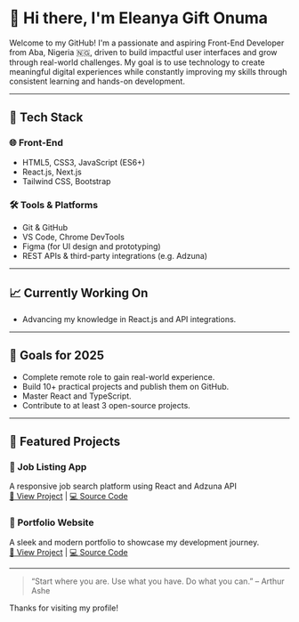 # 👋 Hi there, I'm Eleanya Gift Onuma

Welcome to my GitHub! I'm a passionate and aspiring Front-End Developer from Aba, Nigeria 🇳🇬, driven to build impactful user interfaces and grow through real-world challenges. My goal is to use technology to create meaningful digital experiences while constantly improving my skills through consistent learning and hands-on development.

---

## 🧰 Tech Stack

### 🌐 Front-End
- HTML5, CSS3, JavaScript (ES6+)
- React.js, Next.js
- Tailwind CSS, Bootstrap

### 🛠️ Tools & Platforms
- Git & GitHub
- VS Code, Chrome DevTools
- Figma (for UI design and prototyping)
- REST APIs & third-party integrations (e.g. Adzuna)

---

## 📈 Currently Working On
- Advancing my knowledge in React.js and API integrations.

---

## 🎯 Goals for 2025
- Complete remote role to gain real-world experience.
- Build 10+ practical projects and publish them on GitHub.
- Master React and TypeScript.
- Contribute to at least 3 open-source projects.

---

## 📂 Featured Projects

### 🔹 Job Listing App
A responsive job search platform using React and Adzuna API  
[🔗 View Project](#) | [💻 Source Code](#)

### 🔹 Portfolio Website
A sleek and modern portfolio to showcase my development journey.  
[🔗 View Project](#) | [💻 Source Code](#)

---

> “Start where you are. Use what you have. Do what you can.” – Arthur Ashe

Thanks for visiting my profile!
